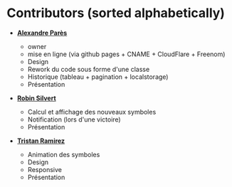 Contributors (sorted alphabetically)
============================================
- **[Alexandre Parès](https://github.com/IAmFrench)**

    - owner
    - mise en ligne (via github pages + CNAME + CloudFlare + Freenom)
    - Design
    - Rework du code sous forme d'une classe
    - Historique (tableau + pagination + localstorage)
    - Présentation

- **[Robin Silvert](https://github.com/Alpagadesalpes)**

    - Calcul et affichage des nouveaux symboles
    - Notification (lors d'une victoire)
    - Présentation


- **[Tristan Ramirez](https://github.com/ttRmz)**

    - Animation des symboles
    - Design
    - Responsive
    - Présentation
